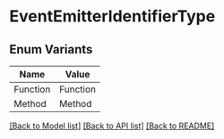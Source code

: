 # EventEmitterIdentifierType

## Enum Variants

| Name | Value |
|---- | -----|
| Function | Function |
| Method | Method |


[[Back to Model list]](../README.md#documentation-for-models) [[Back to API list]](../README.md#documentation-for-api-endpoints) [[Back to README]](../README.md)


